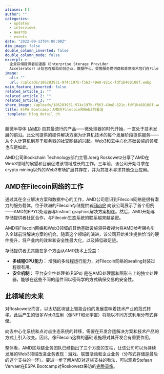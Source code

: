 ```yaml
---
aliases: []
author: ""
categories:
  - updates
  - interviews
  - awards
  - events
date: "2022-09-13T04:00:00Z"
dim_image: false
double_column_inverted: false
double_column_mode: false
excerpt: >-
  企业存储提供者加速器（Enterprise Storage Provider
  Accelerator）计划旨在帮助初创企业、数据中心、受管服务提供商和首席技术官们在Filecoin网络里取得成功。
image:
  alt: ""
  url: /uploads/186283931-974c197b-f563-49e8-821c-fdf1b460108f.webp
main_feature_inverted: false
related_article_1: ""
related_article_2: ""
related_article_3: ""
share_image: /uploads/186283931-974c197b-f563-49e8-821c-fdf1b460108f.webp
title: ESPA Bootcamp：AMD对Filecoin和Web3的看法
_template: blog_detail_ch
---
```


超微半导体 ([AMD](https://www.amd.com/en)) 自其最流行的产品——微处理器的时代开始，一直处于技术发展的前沿。此公司提供的硬件解决方案为计算机技术的每个发展阶段提供服务——从个人计算机到基于服务器的社交网络的兴起。Web3和去中心化基础设施的领域也应是如此。

AMD公司Blockchain Technology部门主管Joerg Roskowetz分享了AMD在Web3领域的展望和目前促进该领域成长的工作。三年前，该公司开始寻求在crypto mining以外的Web3市场扩展其存在，并为其技术寻求其他企业应用。

## AMD在Filecoin网络的工作

通过其在企业解决方案和数据中心的工作，AMD公司意识到Filecoin网络是很有潜力的服务载体。位于欧洲的Filecoin存储提供者[ElioVP](https://eliovp.com/) 向该公司展示了首个用例——AMD的EPYC处理器与Instinct graphics解决方案相连。然后，AMD开始与存储提供者社区合作，与Filecoin生态系统的联系越来越紧密。

AMD将Filecoin网络和Web3领域的其他基础设施领导者视为将AMD参考架构引入全球前沿解决方案的机会。随着这个领域的演进，该公司开始关注提供恰当的硬件提升，将产业内的效率和安全性最大化，以及降低碳足迹。

存储提供者尤其能在多个方面从AMD技术上受益：

- **多线程CPU能力：** 增强的多线程运行能力，对Filecoin网络的sealing封装过程很有用。
- **安全机制：** 平台安全性处理者(PSPs) 是在AMD处理器和图形卡上的独立处理器，能够在这些不同的组件间以密码学的方式确保交易的安全性。

## 此领域的未来

对Roskowetz而言，以太坊区块链上智能合约的发展意味着技术产业的范式转移。此后产生的很多Web3应用（像NFT和元宇宙）将能以不同方式利用分布式存储。

向去中心化系统和点对点生态系统的转移，需要在开发合适解决方案和技术产品的方式上引入改变。因此，像Filecoin这样的基础设施将对其开发会有重要作用。

整体看，AMD区块链业务团队已经指出了三个方面的支柱，让该公司可以为持续发展的Web3领域改进业务表现：游戏、联盟活动和企业业务（分布式存储是最后的这个支柱的一环）。要进一步了解AMD对这些支柱的看法，可以观看Stefaan Vervaet在ESPA Bootcamp对Roskowetz采访的[完整录像](https://youtu.be/txPvAf18BPs)。
